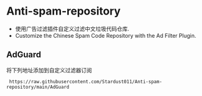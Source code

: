 # Anti-spam-repository
- 使用广告过滤插件自定义过滤中文垃圾代码仓库.
- Customize the Chinese Spam Code Repository with the Ad Filter Plugin.

## AdGuard
将下列地址添加到自定义过滤器订阅
```
 https://raw.githubusercontent.com/Stardust011/Anti-spam-repository/main/AdGuard
```
